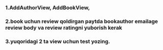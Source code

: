 ### 1.AddAuthorView, AddBookView,
### 2.book uchun review qoldirgan paytda bookauthor emailage review body va review ratingni yuborish kerak
### 3.yuqoridagi 2 ta view uchun test yozing.